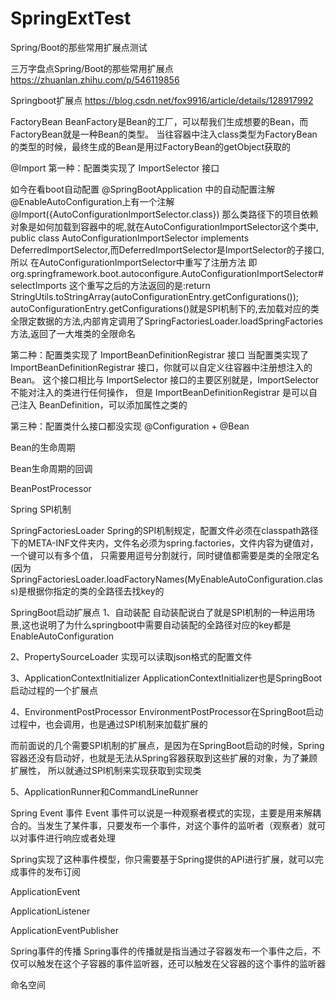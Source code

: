 # SpringExtTest
Spring/Boot的那些常用扩展点测试

三万字盘点Spring/Boot的那些常用扩展点
https://zhuanlan.zhihu.com/p/546119856


Springboot扩展点
https://blog.csdn.net/fox9916/article/details/128917992

FactoryBean
BeanFactory是Bean的工厂，可以帮我们生成想要的Bean，而FactoryBean就是一种Bean的类型。
当往容器中注入class类型为FactoryBean的类型的时候，最终生成的Bean是用过FactoryBean的getObject获取的


@Import
第一种：配置类实现了 ImportSelector 接口

如今在看boot自动配置
@SpringBootApplication 中的自动配置注解 @EnableAutoConfiguration上有一个注解@Import({AutoConfigurationImportSelector.class})
那么类路径下的项目依赖对象是如何加载到容器中的呢,就在AutoConfigurationImportSelector这个类中,
public class AutoConfigurationImportSelector implements DeferredImportSelector,而DeferredImportSelector是ImportSelector的子接口,所以
在AutoConfigurationImportSelector中重写了注册方法 即org.springframework.boot.autoconfigure.AutoConfigurationImportSelector#selectImports
这个重写之后的方法返回的是:return StringUtils.toStringArray(autoConfigurationEntry.getConfigurations());
autoConfigurationEntry.getConfigurations()就是SPI机制下的,去加载对应的类全限定数据的方法,内部肯定调用了SpringFactoriesLoader.loadSpringFactories方法,返回了一大堆类的全限命名


第二种：配置类实现了 ImportBeanDefinitionRegistrar 接口
当配置类实现了 ImportBeanDefinitionRegistrar 接口，你就可以自定义往容器中注册想注入的Bean。
这个接口相比与 ImportSelector 接口的主要区别就是，ImportSelector不能对注入的类进行任何操作，
但是 ImportBeanDefinitionRegistrar 是可以自己注入 BeanDefinition，可以添加属性之类的

第三种：配置类什么接口都没实现 @Configuration + @Bean

Bean的生命周期

Bean生命周期的回调

BeanPostProcessor

Spring SPI机制


SpringFactoriesLoader
Spring的SPI机制规定，配置文件必须在classpath路径下的META-INF文件夹内，文件名必须为spring.factories，文件内容为键值对，一个键可以有多个值，
只需要用逗号分割就行，同时键值都需要是类的全限定名(因为SpringFactoriesLoader.loadFactoryNames(MyEnableAutoConfiguration.class)是根据你指定的类的全路径去找key的


SpringBoot启动扩展点
1、自动装配
自动装配说白了就是SPI机制的一种运用场景,这也说明了为什么springboot中需要自动装配的全路径对应的key都是EnableAutoConfiguration

2、PropertySourceLoader
实现可以读取json格式的配置文件


3、ApplicationContextInitializer
ApplicationContextInitializer也是SpringBoot启动过程的一个扩展点

4、EnvironmentPostProcessor
EnvironmentPostProcessor在SpringBoot启动过程中，也会调用，也是通过SPI机制来加载扩展的

而前面说的几个需要SPI机制的扩展点，是因为在SpringBoot启动的时候，Spring容器还没有启动好，也就是无法从Spring容器获取到这些扩展的对象，为了兼顾扩展性，
所以就通过SPI机制来实现获取到实现类


5、ApplicationRunner和CommandLineRunner

Spring Event 事件
Event 事件可以说是一种观察者模式的实现，主要是用来解耦合的。当发生了某件事，只要发布一个事件，对这个事件的监听者（观察者）就可以对事件进行响应或者处理

Spring实现了这种事件模型，你只需要基于Spring提供的API进行扩展，就可以完成事件的发布订阅

ApplicationEvent

ApplicationListener

ApplicationEventPublisher

Spring事件的传播
Spring事件的传播就是指当通过子容器发布一个事件之后，不仅可以触发在这个子容器的事件监听器，还可以触发在父容器的这个事件的监听器


命名空间
